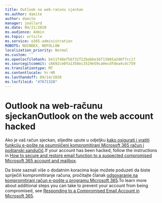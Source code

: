 ```yaml
---
title: Outlook na web-računu sjeckan
ms.author: daeite
author: daeite
manager: joallard
ms.date: 04/21/2020
ms.audience: Admin
ms.topic: article
ms.service: o365-administration
ROBOTS: NOINDEX, NOFOLLOW
localization_priority: Normal
ms.custom: ''
ms.openlocfilehash: b411f48ef56f32f22babbe16f13865a2d6f7cc17
ms.sourcegitcommit: c6692ce0fa1358ec3529e59ca0ecdfdea4cdc759
ms.translationtype: MT
ms.contentlocale: hr-HR
ms.lasthandoff: 09/14/2020
ms.locfileid: "47671328"
---
```

# <a name="outlook-on-the-web-account-hacked"></a><span data-ttu-id="75782-102">Outlook na web-računu sjeckan</span><span class="sxs-lookup"><span data-stu-id="75782-102">Outlook on the web account hacked</span></span>

<span data-ttu-id="75782-103">Ako je vaš račun sjeckan, slijedite upute u odjeljku [kako osigurati i vratiti funkciju e-pošte na osumnjičeni kompromitirani Microsoft 365 račun i poštanski sandučić](https://docs.microsoft.com/microsoft-365/security/office-365-security/responding-to-a-compromised-email-account).</span><span class="sxs-lookup"><span data-stu-id="75782-103">If your account has been hacked, follow the instructions in [How to secure and restore email function to a suspected compromised Microsoft 365 account and mailbox](https://docs.microsoft.com/microsoft-365/security/office-365-security/responding-to-a-compromised-email-account).</span></span>

<span data-ttu-id="75782-104">Da biste saznali više o dodatnim koracima koje možete poduzeti da biste spriječili kompromitiranje računa, pročitajte članak [odgovaranje na kompromitirani račun e-pošte u programu Microsoft 365](https://docs.microsoft.com/microsoft-365/security/office-365-security/responding-to-a-compromised-email-account).</span><span class="sxs-lookup"><span data-stu-id="75782-104">To learn more about additional steps you can take to prevent your account from being compromised, see [Responding to a Compromised Email Account in Microsoft 365](https://docs.microsoft.com/microsoft-365/security/office-365-security/responding-to-a-compromised-email-account).</span></span>